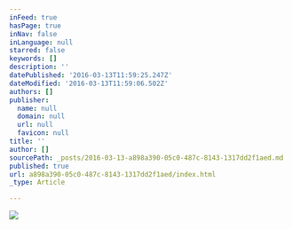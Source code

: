 ```yaml
---
inFeed: true
hasPage: true
inNav: false
inLanguage: null
starred: false
keywords: []
description: ''
datePublished: '2016-03-13T11:59:25.247Z'
dateModified: '2016-03-13T11:59:06.502Z'
authors: []
publisher:
  name: null
  domain: null
  url: null
  favicon: null
title: ''
author: []
sourcePath: _posts/2016-03-13-a898a390-05c0-487c-8143-1317dd2f1aed.md
published: true
url: a898a390-05c0-487c-8143-1317dd2f1aed/index.html
_type: Article

---
```

![](https://the-grid-user-content.s3-us-west-2.amazonaws.com/aa827171-4e07-4374-8a6e-61970e128404.jpg)